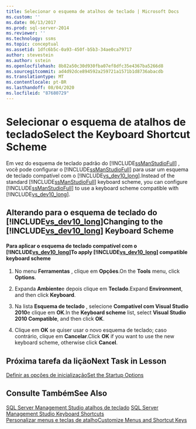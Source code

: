 ```yaml
---
title: Selecionar o esquema de atalhos de teclado | Microsoft Docs
ms.custom: ''
ms.date: 06/13/2017
ms.prod: sql-server-2014
ms.reviewer: ''
ms.technology: ssms
ms.topic: conceptual
ms.assetid: 1dfc6b5c-0a93-450f-b5b3-34ae0ca79717
author: stevestein
ms.author: sstein
ms.openlocfilehash: 8b82a50c30d930fba07ef8dfc35e4367ba5266d8
ms.sourcegitcommit: ad4d92dce894592a259721a1571b1d8736abacdb
ms.translationtype: MT
ms.contentlocale: pt-BR
ms.lasthandoff: 08/04/2020
ms.locfileid: "87680729"
---
```

# <a name="select-the-keyboard-shortcut-scheme"></a><span data-ttu-id="ace14-102">Selecionar o esquema de atalhos de teclado</span><span class="sxs-lookup"><span data-stu-id="ace14-102">Select the Keyboard Shortcut Scheme</span></span>
  <span data-ttu-id="ace14-103">Em vez do esquema de teclado padrão do [!INCLUDE[ssManStudioFull](../../includes/ssmanstudiofull-md.md)] , você pode configurar o [!INCLUDE[ssManStudioFull](../../includes/ssmanstudiofull-md.md)] para usar um esquema de teclado compatível com o [!INCLUDE[vs_dev10_long](../../includes/vs-dev10-long-md.md)].</span><span class="sxs-lookup"><span data-stu-id="ace14-103">Instead of the standard [!INCLUDE[ssManStudioFull](../../includes/ssmanstudiofull-md.md)] keyboard scheme, you can configure [!INCLUDE[ssManStudioFull](../../includes/ssmanstudiofull-md.md)] to use a keyboard scheme compatible with [!INCLUDE[vs_dev10_long](../../includes/vs-dev10-long-md.md)].</span></span>  
  
## <a name="changing-to-the-vs_dev10_long-keyboard-scheme"></a><span data-ttu-id="ace14-104">Alterando para o esquema de teclado do [!INCLUDE[vs_dev10_long](../../includes/vs-dev10-long-md.md)]</span><span class="sxs-lookup"><span data-stu-id="ace14-104">Changing to the [!INCLUDE[vs_dev10_long](../../includes/vs-dev10-long-md.md)] Keyboard Scheme</span></span>  
  
#### <a name="to-apply-vs_dev10_long-compatible-keyboard-scheme"></a><span data-ttu-id="ace14-105">Para aplicar o esquema de teclado compatível com o [!INCLUDE[vs_dev10_long](../../includes/vs-dev10-long-md.md)]</span><span class="sxs-lookup"><span data-stu-id="ace14-105">To apply [!INCLUDE[vs_dev10_long](../../includes/vs-dev10-long-md.md)] compatible keyboard scheme</span></span>  
  
1.  <span data-ttu-id="ace14-106">No menu **Ferramentas** , clique em **Opções**.</span><span class="sxs-lookup"><span data-stu-id="ace14-106">On the **Tools** menu, click **Options**.</span></span>  
  
2.  <span data-ttu-id="ace14-107">Expanda **Ambiente**e depois clique em **Teclado**.</span><span class="sxs-lookup"><span data-stu-id="ace14-107">Expand **Environment**, and then click **Keyboard**.</span></span>  
  
3.  <span data-ttu-id="ace14-108">Na lista **Esquema de teclado** , selecione **Compatível com Visual Studio 2010**e clique em **OK**.</span><span class="sxs-lookup"><span data-stu-id="ace14-108">In the **Keyboard scheme** list, select **Visual Studio 2010 Compatible**, and then click **OK**.</span></span>  
  
4.  <span data-ttu-id="ace14-109">Clique em **OK** se quiser usar o novo esquema de teclado; caso contrário, clique em **Cancelar**.</span><span class="sxs-lookup"><span data-stu-id="ace14-109">Click **OK** if you want to use the new keyboard scheme, otherwise click **Cancel**.</span></span>  
  
## <a name="next-task-in-lesson"></a><span data-ttu-id="ace14-110">Próxima tarefa da lição</span><span class="sxs-lookup"><span data-stu-id="ace14-110">Next Task in Lesson</span></span>  
 [<span data-ttu-id="ace14-111">Definir as opções de inicialização</span><span class="sxs-lookup"><span data-stu-id="ace14-111">Set the Startup Options</span></span>](lesson-1-7-set-the-startup-options.md)  
  
## <a name="see-also"></a><span data-ttu-id="ace14-112">Consulte Também</span><span class="sxs-lookup"><span data-stu-id="ace14-112">See Also</span></span>  
 <span data-ttu-id="ace14-113">[SQL Server Management Studio atalhos de teclado](../sql-server-management-studio-keyboard-shortcuts.md) </span><span class="sxs-lookup"><span data-stu-id="ace14-113">[SQL Server Management Studio Keyboard Shortcuts](../sql-server-management-studio-keyboard-shortcuts.md) </span></span>  
 [<span data-ttu-id="ace14-114">Personalizar menus e teclas de atalho</span><span class="sxs-lookup"><span data-stu-id="ace14-114">Customize Menus and Shortcut Keys</span></span>](../customize-menus-and-shortcut-keys.md)  
  
  
